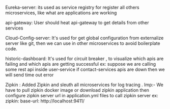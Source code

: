 Eureka-server:
its used as service registry for register all others microservices, like what are applications are working

api-gateway:
User should heat api-gateway to get details from other services 

Cloud-Config-server:
It's used for get global configuration from externalize server
like git, then we can use in other microservices
to avoid boilerplate code.

historic-dashboard:
It's used for circuit breaker , to visualize which apis are failing and which apis are getting successful
ex: suppose we are calling some rest api inside user-service
if contact-services apis are down then we will send time out error

Zipkin :
Added Zipkin and sleuth all microservices for log tracing .
Imp:- We have to pull zipkin docker image or download zipkin application then configure zipkin server url
in application.yml files to call zipkin server 
ex:  zipkin:
base-url: http://localhost:9411/

